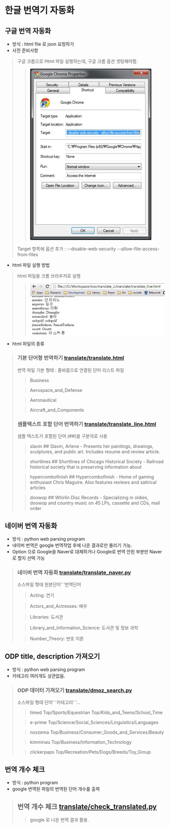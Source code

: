 한글 번역기 자동화
===========

## 구글 번역 자동화

* 방식 : html file 로 json 요청하기
* 사전 준비사항 
> 구글 크롬으로 Html 파일 실행하는데, 구글 크롬 옵션 셋팅해야함.
> 
>> ![chrome option file](readme/img/chrome_option.jpg)
>
>  Target 항목에 옵션 추가 : --disable-web-security --allow-file-access-from-files

* html 파일 실행 방법
> html 파일을 크롬 브라우저로 실행
>> ![chrome browser](readme/img/chrome_browser.jpg)

* html 파일의 종류
> ### 기본 단어형 번역하기 [translate/translate.html](translate/translate.html)
>
> 번역 파일 기본 형태 : 줄바꿈으로 연결된 단어 리스트 파일
>
>> Business
>
>> Aerospace_and_Defense
>
>> Aeronautical
>
>> Aircraft_and_Components
> 
> ### 셈플텍스트 포함 단어 번역하기 [translate/translate_line.html](translate/translate_line.html)
>
> 샘플 텍스트가 포함된 단어 (##)을 구분자로 사용
>
>> slavin ## Slavin, Arlene - Presents her paintings, drawings, sculptures, and public art. Includes resume and review article.
>
>> shortlines ## Shortlines of Chicago Historical Society - Railroad historical society that is preserving information about 
>
>> hypercombofinish ## Hypercombofinish - Home of gaming enthusiast Chris Maguire. Also features reviews and satirical articles
>
>> doowop ## Whirlin Disc Records - Specializing in oldies, doowop and country music on 45 LPs, cassette and CDs, mail order
> 


## 네이버 번역 자동화 

* 방식 : python web parsing program
* 네이버 번역은 google 번역작업 후에 나온 결과로만 돌리기 가능.
* Option 으로 Google을 Naver로 대체하거나 Google로 번역 안된 부분만 Naver로 할지 선택 가능

> ### 네이버 번역 자동화 [translate/translate_naver.py](translate/translate_naver.py)
>
> 소스파일 형태 원본단어' '번역단어
>
>> Acting: 연기
>
>> Actors_and_Actresses: 배우
>
>> Libraries: 도서관
>
>> Library_and_Information_Science: 도서관 및 정보 과학
>
>> Number_Theory: 번호 이론

## ODP title, description 가져오기 

* 방식 : python web parsing program
* 카테고리 여러개도 상관없음.

> ### ODP 데이터 가져오기 [translate/dmoz_search.py](translate/dmoz_search.py)
>
> 소스파일 형태 단어' '카테고리' '...
>
>> timed Top/Sports/Equestrian Top/Kids_and_Teens/School_Time
>
>> e-prime Top/Science/Social_Sciences/Linguistics/Languages
>
>> noxzema Top/Business/Consumer_Goods_and_Services/Beauty
>
>> kimminau Top/Business/Information_Technology
>
>> clickerpaps Top/Recreation/Pets/Dogs/Breeds/Toy_Group

## 번역 개수 체크

* 방식 : python program
* google 번역된 파일의 번역된 단어 개수를 출력

> ## 번역 개수 체크 [translate/check_translated.py](translate/check_translated.py)
>
>> google 로 나온 번역 결과 활용.
>
